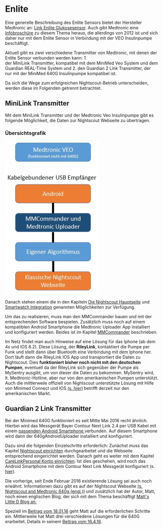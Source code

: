 # Enlite

Eine generelle Beschreibung des Enlite Sensors bietet der Hersteller Medtronic an: [Link Enlite Glukosesensor](https://www.medtronic-diabetes.de/minimed-produkte/kontinuierliche-glukosemessung/enlite-glukosesensor). Auch gibt Medtronic eine [Infobroschüre](https://www.medtronic-diabetes.at/sites/austria/medtronic-diabetes.at/files/cgm_broschuere_052012.pdf) zu diesem Thema heraus, die allerdings von 2012 ist und sich daher nur mit dem Enlite Sensor in Verbindung mit der VEO Insulinpumpe beschäftigt.

Aktuell gibt es zwei verschiedene Transmitter von Medtronic, mit denen der Enlite Sensor verbunden werden kann:
1.  
der MiniLink Transmitter, kompatibel mit dem MiniMed Veo System und dem Guardian REAL-Time System und
2. 
den Guardian 2 Link Transmitter, der nur mit der MiniMed 640G Insulinpumpe kompatibel ist.

Da sich die Wege zum erfolgreichen Nightscout-Betrieb unterscheiden, werden diese im Folgenden getrennt betrachtet.


 
## MiniLink Transmitter
Mit dem MiniLink Transmitter und der Medtronic Veo Insulinpumpe gibt es folgende Möglichkeit, die Daten zur Nightscout Webseite zu übertragen.

### Übersichtsgrafik
![Übersichtsgrafik](../../images/enlite/MedtronicUebersichtklein.jpg)

Danach stehen einem die in den Kapiteln [Die Nightscout Hauptseite](../../nightscout/die_nightscout_website.md) und [Smartwatch Integration](../../smartwatch/smartwatch_integration.md) genannten Möglichkeiten zur Verfügung.

Um das zu realisieren, muss man den MMCommander bauen und mit der entsprechenden Software bespielen. Zusätzlich muss noch auf einem kompatiblen Android Smartphone die Medtronic Uploader App installiert und konfiguriert werden. Beides ist im Kapitel [MMCommander](../enlite/mmcommander.md) beschrieben.

Im Netz findet man auch Hinweise auf eine Lösung für das Iphone (ab dem 4s und IOS 8.2). Diese Lösung, der **RileyLink**, kontaktiert die Pumpe per Funk und stellt dann über Bluetooth eine Verbindung mit dem Iphone her. Dort läuft dann die RileyLink IOS App und transportiert die Daten zu Nightscout. Dies **funktioniert bisher noch nicht mit den deutschen Pumpen**, eventuell da der RileyLink sich gegenüber der Pumpe als MySentry ausgibt, um von dieser die Daten zu bekommen. MySentry wird, lt. Medtronic-Hotline, aber nur von den amerikanischen Pumpen unterstützt. 
Auch die mittlerweile offiziell von Nightscout unterstützte Lösung mit Hilfe von Minimed Connect und IOS [(s. hier)](http://www.nightscout.info/wiki/faqs-2/how-do-you-get-your-cgm-in-the-cloud) betrifft derzeit nur den amerikanischen Markt.

## Guardian 2 Link Transmitter

Bei der Minimed 640G funktioniert es seit Mitte Mai 2016 recht ähnlich. Hierbei wird das Messgerät Bayer Contour Next Link 2.4 per USB Kabel mit einem [passenden Android Smartphone ](https://github.com/pazaan/640gAndroidUploader/wiki/Compatible%20Android%20devices%20and%20firmware)verbunden. Auf diesem Smartphone wird dann der 640gAndroidUploader installiert und konfiguriert. 

Dazu sind die folgenden Einzelschritte erforderlich:
Zunächst muss das Kapitel [Nightscout einrichten](../../nightscout/nightscout_einrichten.md) durchgearbeitet und die Webseite entsprechend eingerichtet werden. Danach geht es weiter mit dem Kapitel [CareLinkPersonal Konto einrichten](../../nightscout/die_nightscout_website.md). Ist dies geschehen, wird noch das Android Smartphone mit dem Contour Next Link Messgerät konfiguriert  (s. [hier](../../nightscout/die_nightscout_website.md)).

Die vorherige, seit Ende Februar 2016 existierende Lösung sei auch noch erwähnt. Informationen dazu gibt es auf der Nightscout Webseite [(s. Nightscout and Medtronic 640g (engl.))](http://www.nightscout.info/wiki/welcome/nightscout-and-medtronic-640g) und zusätzlich hat der Autor, Matt, noch einen englischen Blog, der sich mit dem Thema beschäftigt [Matt's Little D Blog an.](http://littlet1d.blogspot.co.uk/)

Speziell im [Beitrag vom 18.01.16](http://littlet1d.blogspot.co.uk/2016/01/nightscout-on-640g-step-by-step-into.html) geht Matt auf die erforderlichen Schritte ein. Mittlerweile hat Matt drei verschiedene Lösungen für die 640G erarbeitet. Details in seinem [Beitrag vom 16.4.16](http://littlet1d.blogspot.de/2016/04/small-medium-and-large-mobile.html).



